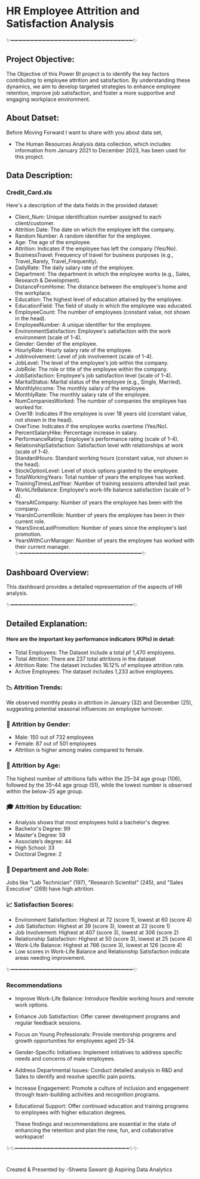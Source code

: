 # HR Employee Attrition and Satisfaction Analysis

✨➖➖➖➖➖➖➖➖➖➖➖➖➖➖➖➖➖➖➖➖➖➖➖➖➖➖➖➖➖➖➖✨

## Project Objective:

The Objective of this Power BI project is to identify the key factors contributing to employee attrition and satisfaction. By understanding these dynamics, we aim to develop targeted strategies to enhance employee retention, improve job satisfaction, and foster a more supportive and engaging workplace environment.

## About Datset:

Before Moving Forward I want to share with you about data set,

 * The Human Resources Analysis data collection, which includes information from January 2021 to December 2023, has been used for this project.

## Data Description:
### Credit_Card.xls 
Here's a description of the data fields in the provided dataset:

 * Client_Num: Unique identification number assigned to each client/customer.
 * Attrition Date: The date on which the employee left the company.
 * Random Number: A random identifier for the employee.
 * Age: The age of the employee.
 * Attrition: Indicates if the employee has left the company (Yes/No).
 * BusinessTravel: Frequency of travel for business purposes (e.g., Travel_Rarely, Travel_Frequently).
 * DailyRate: The daily salary rate of the employee.
 * Department: The department in which the employee works (e.g., Sales, Research & Development).
 * DistanceFromHome: The distance between the employee's home and the workplace.
 * Education: The highest level of education attained by the employee.
 * EducationField: The field of study in which the employee was educated.
 * EmployeeCount: The number of employees (constant value, not shown in the head).
 * EmployeeNumber: A unique identifier for the employee.
 * EnvironmentSatisfaction: Employee's satisfaction with the work environment (scale of 1-4).
 * Gender: Gender of the employee.
 * HourlyRate: Hourly salary rate of the employee.
 * JobInvolvement: Level of job involvement (scale of 1-4).
 * JobLevel: The level of the employee's job within the company.
 * JobRole: The role or title of the employee within the company.
 * JobSatisfaction: Employee's job satisfaction level (scale of 1-4).
 * MaritalStatus: Marital status of the employee (e.g., Single, Married).
 * MonthlyIncome: The monthly salary of the employee.
 * MonthlyRate: The monthly salary rate of the employee.
 * NumCompaniesWorked: The number of companies the employee has worked for.
 * Over18: Indicates if the employee is over 18 years old (constant value, not shown in the head).
 * OverTime: Indicates if the employee works overtime (Yes/No).
 * PercentSalaryHike: Percentage increase in salary.
 * PerformanceRating: Employee's performance rating (scale of 1-4).
 * RelationshipSatisfaction: Satisfaction level with relationships at work (scale of 1-4).
 * StandardHours: Standard working hours (constant value, not shown in the head).
 * StockOptionLevel: Level of stock options granted to the employee.
 * TotalWorkingYears: Total number of years the employee has worked.
 * TrainingTimesLastYear: Number of training sessions attended last year.
 * WorkLifeBalance: Employee's work-life balance satisfaction (scale of 1-4).
 * YearsAtCompany: Number of years the employee has been with the company.
 * YearsInCurrentRole: Number of years the employee has been in their current role.
 * YearsSinceLastPromotion: Number of years since the employee's last promotion.
 * YearsWithCurrManager: Number of years the employee has worked with their current manager.
✨➖➖➖➖➖➖➖➖➖➖➖➖➖➖➖➖➖➖➖➖➖➖➖➖➖➖➖➖➖➖➖✨

## Dashboard Overview:

This dashboard provides a detailed representation of the aspects of HR analysis.

✨➖➖➖➖➖➖➖➖➖➖➖➖➖➖➖➖➖➖➖➖➖➖➖➖➖➖➖➖➖➖➖✨

## Detailed Explanation:

#### Here are the important key performance indicators (KPIs) in detail:

 * Total Employees: The Dataset include a total pf 1,470 employees.
 * Total Attrition: There are 237 total attritions in the dataset
 * Attrition Rate: The dataset includes 16.12% of employee attrition rate.
 * Active Employees: The dataset includes 1,233 active employees.

### 📉 Attrition Trends:
We observed monthly peaks in attrition in January (32) and December (25), suggesting potential seasonal influences on employee turnover.

### 👫 Attrition by Gender:
 * Male: 150 out of 732 employees
 * Female: 87 out of 501 employees
 * Attrition is higher among males compared to female.

### 📅 Attrition by Age:
The highest number of attritions falls within the 25–34 age group (106), followed by the 35–44 age group (51), while the lowest number is observed within the below-25 age group.

### 🎓 Attrition by Education:

 * Analysis shows that most employees hold a bachelor's degree. 
 * Bachelor's Degree: 99
 * Master's Degree: 59
 * Associate’s degree: 44
 * High School: 33
 * Doctoral Degree: 2

### 🏢 Department and Job Role:

Jobs like "Lab Technician" (197), "Research Scientist" (245), and "Sales Executive" (269) have high attrition.

### 📈 Satisfaction Scores:

 * Environment Satisfaction: Highest at 72 (score 1), lowest at 60 (score 4)
 * Job Satisfaction: Highest at 39 (score 3), lowest at 22 (score 1)
 * Job Involvement: Highest at 407 (score 3), lowest at 306 (score 2)
 * Relationship Satisfaction: Highest at 50 (score 3), lowest at 25 (score 4)
 * Work-Life Balance: Highest at 766 (score 3), lowest at 126 (score 4)
 * Low scores in Work-Life Balance and Relationship Satisfaction indicate areas needing improvement.

✨➖➖➖➖➖➖➖➖➖➖➖➖➖➖➖➖➖➖➖➖➖➖➖➖➖➖➖➖➖➖➖✨
### Recommendations

 * Improve Work-Life Balance: Introduce flexible working hours and remote work options.
 * Enhance Job Satisfaction: Offer career development programs and regular feedback sessions.
 * Focus on Young Professionals: Provide mentorship programs and growth opportunities for employees aged 25-34.
 * Gender-Specific Initiatives: Implement initiatives to address specific needs and concerns of male employees.
 * Address Departmental Issues: Conduct detailed analysis in R&D and Sales to identify and resolve specific 
   pain points.
 * Increase Engagement: Promote a culture of inclusion and engagement through team-building activities 
   and recognition programs.
 * Educational Support: Offer continued education and training programs to employees with higher education degrees.

   These findings and recommendations are essential in the state of enhancing the retention and plan the new, fun, and collaborative workspace!

✨✨➖➖➖➖➖➖➖➖➖➖➖➖➖➖➖➖➖➖➖➖➖➖➖➖➖➖➖➖➖✨✨

#

Created & Presented by -Shweta Sawant @ Aspiring Data Analytics

